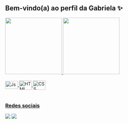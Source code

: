 ## Bem-vindo(a) ao perfil da Gabriela ✨

 <div>
   <a href="https://github.com/gabrielaoliveiramendes">
   <img height="180em" src="https://github-readme-stats.vercel.app/api?username=gabrielaoliveiramendes&show_icons=true&theme=date_night&include_all_commits=true&count_private=true"/>
   <img height="180em" src="https://github-readme-stats.vercel.app/api/top-langs/?username=gabrielaoliveiramendes&layout=compact&langs_count=6&theme=date_night"/>
</div>
    
<div style="display: inline_block"><br>
  <img align="center" alt="Js" height="25" width="40" src="https://cdn.jsdelivr.net/gh/devicons/devicon/icons/javascript/javascript-plain.svg">
  <img align="center" alt="HTML" height="30" width="40" src="https://cdn.jsdelivr.net/gh/devicons/devicon/icons/html5/html5-plain-wordmark.svg">
  <img align="center" alt="CSS" height="30" width="40" src="https://cdn.jsdelivr.net/gh/devicons/devicon/icons/css3/css3-plain-wordmark.svg">
</div>
 
<br>
 
### Redes sociais
 
<div> 
  <a href = "mailto:gabimendes7@gmail.com"><img src="https://img.shields.io/badge/-Gmail-%23333?style=for-the-badge&logo=gmail&logoColor=white" target="_blank"></a>
  <a href="www.linkedin.com/in/gabrielaoliveiramendes" target="_blank"><img src="https://img.shields.io/badge/-LinkedIn-%230077B5?style=for-the-badge&logo=linkedin&logoColor=white" target="_blank"></a>
</div>
